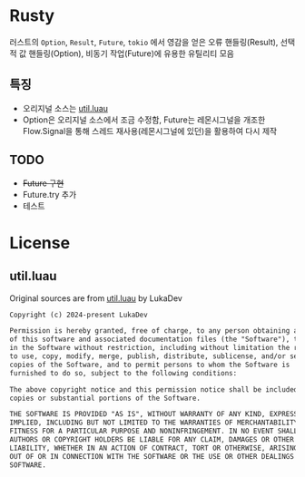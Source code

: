 # Rusty
러스트의 `Option`, `Result`, `Future`, `tokio` 에서 영감을 얻은 오류 핸들링(Result), 선택적 값 핸들링(Option), 비동기 작업(Future)에 유용한 유틸리티 모음

## 특징
- 오리지널 소스는 [util.luau](https://github.com/lukadev-0/util.luau)
- Option은 오리지널 소스에서 조금 수정함, Future는 레몬시그널을 개조한 Flow.Signal을 통해 스레드 재사용(레몬시그널에 있던)을 활용하여 다시 제작

## TODO
- ~~Future 구현~~
- Future.try 추가
- 테스트

# License
## util.luau
Original sources are from [util.luau](https://github.com/lukadev-0/util.luau) by LukaDev
```md
Copyright (c) 2024-present LukaDev

Permission is hereby granted, free of charge, to any person obtaining a copy
of this software and associated documentation files (the "Software"), to deal
in the Software without restriction, including without limitation the rights
to use, copy, modify, merge, publish, distribute, sublicense, and/or sell
copies of the Software, and to permit persons to whom the Software is
furnished to do so, subject to the following conditions:

The above copyright notice and this permission notice shall be included in all
copies or substantial portions of the Software.

THE SOFTWARE IS PROVIDED "AS IS", WITHOUT WARRANTY OF ANY KIND, EXPRESS OR
IMPLIED, INCLUDING BUT NOT LIMITED TO THE WARRANTIES OF MERCHANTABILITY,
FITNESS FOR A PARTICULAR PURPOSE AND NONINFRINGEMENT. IN NO EVENT SHALL THE
AUTHORS OR COPYRIGHT HOLDERS BE LIABLE FOR ANY CLAIM, DAMAGES OR OTHER
LIABILITY, WHETHER IN AN ACTION OF CONTRACT, TORT OR OTHERWISE, ARISING FROM,
OUT OF OR IN CONNECTION WITH THE SOFTWARE OR THE USE OR OTHER DEALINGS IN THE
SOFTWARE.
```
